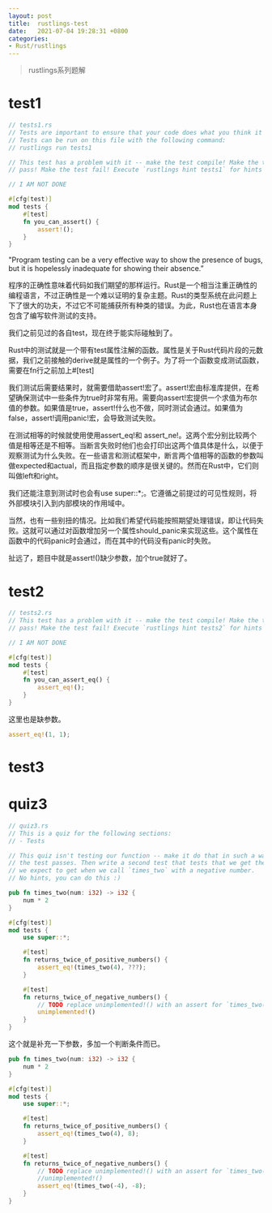 ```yaml
---
layout: post
title:  rustlings-test
date:   2021-07-04 19:28:31 +0800
categories:
- Rust/rustlings
---
```


> rustlings系列题解

# test1
```rust
// tests1.rs
// Tests are important to ensure that your code does what you think it should do.
// Tests can be run on this file with the following command:
// rustlings run tests1

// This test has a problem with it -- make the test compile! Make the test
// pass! Make the test fail! Execute `rustlings hint tests1` for hints :)

// I AM NOT DONE

#[cfg(test)]
mod tests {
    #[test]
    fn you_can_assert() {
        assert!();
    }
}
```
"Program testing can be a very effective way to show the presence of bugs, but it is hopelessly inadequate for showing their absence.”

程序的正确性意味着代码如我们期望的那样运行。Rust是一个相当注重正确性的编程语言，不过正确性是一个难以证明的复杂主题。Rust的类型系统在此问题上下了很大的功夫，不过它不可能捕获所有种类的错误。为此，Rust也在语言本身包含了编写软件测试的支持。

我们之前见过的各自test，现在终于能实际碰触到了。

Rust中的测试就是一个带有test属性注解的函数。属性是关于Rust代码片段的元数据，我们之前接触的derive就是属性的一个例子。为了将一个函数变成测试函数，需要在fn行之前加上#[test]

我们测试后需要结果时，就需要借助assert!宏了。assert!宏由标准库提供，在希望确保测试中一些条件为true时非常有用。需要向assert!宏提供一个求值为布尔值的参数。如果值是true，assert!什么也不做，同时测试会通过。如果值为false，assert!调用panic!宏，会导致测试失败。

在测试相等的时候就使用使用assert_eq!和 assert_ne!。这两个宏分别比较两个值是相等还是不相等。当断言失败时他们也会打印出这两个值具体是什么，以便于观察测试为什么失败。在一些语言和测试框架中，断言两个值相等的函数的参数叫做expected和actual，而且指定参数的顺序是很关键的。然而在Rust中，它们则叫做left和right。

我们还能注意到测试时也会有use super::*;。它遵循之前提过的可见性规则，将外部模块引入到内部模块的作用域中。

当然，也有一些别扭的情况。比如我们希望代码能按照期望处理错误，即让代码失败。这就可以通过对函数增加另一个属性should_panic来实现这些。这个属性在函数中的代码panic时会通过，而在其中的代码没有panic时失败。

扯远了，题目中就是assert!()缺少参数，加个true就好了。

# test2
```rust
// tests2.rs
// This test has a problem with it -- make the test compile! Make the test
// pass! Make the test fail! Execute `rustlings hint tests2` for hints :)

// I AM NOT DONE

#[cfg(test)]
mod tests {
    #[test]
    fn you_can_assert_eq() {
        assert_eq!();
    }
}

```
这里也是缺参数。
```rust
assert_eq!(1, 1);
```

# test3



# quiz3
```rust
// quiz3.rs
// This is a quiz for the following sections:
// - Tests

// This quiz isn't testing our function -- make it do that in such a way that
// the test passes. Then write a second test that tests that we get the result
// we expect to get when we call `times_two` with a negative number.
// No hints, you can do this :)

pub fn times_two(num: i32) -> i32 {
    num * 2
}

#[cfg(test)]
mod tests {
    use super::*;

    #[test]
    fn returns_twice_of_positive_numbers() {
        assert_eq!(times_two(4), ???);
    }

    #[test]
    fn returns_twice_of_negative_numbers() {
        // TODO replace unimplemented!() with an assert for `times_two(-4)`
        unimplemented!()
    }
}
```

这个就是补充一下参数，多加一个判断条件而已。

```rust
pub fn times_two(num: i32) -> i32 {
    num * 2
}

#[cfg(test)]
mod tests {
    use super::*;

    #[test]
    fn returns_twice_of_positive_numbers() {
        assert_eq!(times_two(4), 8);
    }

    #[test]
    fn returns_twice_of_negative_numbers() {
        // TODO replace unimplemented!() with an assert for `times_two(-4)`
        //unimplemented!()
        assert_eq!(times_two(-4), -8);
    }
}
```
